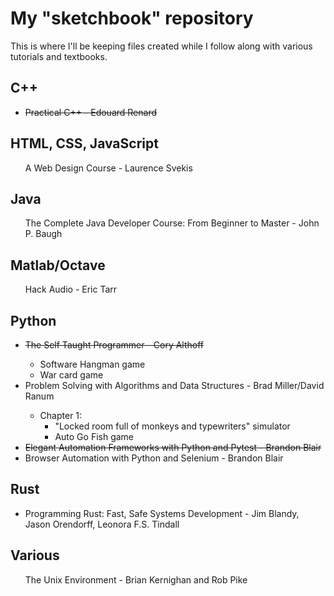 <h1>My "sketchbook" repository</h1>

<p>This is where I'll be keeping files created while I follow along 
with various tutorials and textbooks.</p>

<h2>C++</h2>
	<ul>
		<li><s>Practical C++ - Edouard Renard</s></li>
	</ul>

<h2>HTML, CSS, JavaScript</h2>
	<ul>A Web Design Course - Laurence Svekis</ul>	

<h2>Java</h2>
	<ul>The Complete Java Developer Course: From Beginner to Master - John P. Baugh</ul>

<h2>Matlab/Octave</h2>
	<ul>Hack Audio - Eric Tarr</ul>

<h2>Python</h2>
	<ul>
	<li><s>The Self Taught Programmer - Cory Althoff</s></li>
		<ul>
		<li>Software Hangman game</li>
		<li>War card game</li>
		</ul>
	<li>Problem Solving with Algorithms and Data Structures - Brad Miller/David Ranum</li>
		<ul>
		<li> Chapter 1:
			<ul>
			<li>"Locked room full of monkeys and typewriters" simulator</li>			
			<li>Auto Go Fish game</li>
			</ul>
		</ul>
	<li><s>Elegant Automation Frameworks with Python and Pytest - Brandon Blair</s></li>
	<li>Browser Automation with Python and Selenium - Brandon Blair</li>
	</ul>

<h2>Rust</h2>
	<ul>
		<li>Programming Rust: Fast, Safe Systems Development - Jim Blandy, Jason Orendorff, Leonora F.S. Tindall</li>
	</ul>

<h2>Various</h2>
	<ul>The Unix Environment - Brian Kernighan and Rob Pike</ul>
